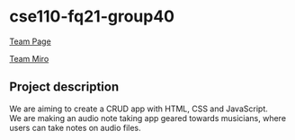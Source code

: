 # cse110-fq21-group40

[Team Page](admin/team.md)

[Team Miro](https://miro.com/app/board/uXjVPJ88Awg=/?share_link_id=881331704226)

## Project description
We are aiming to create a CRUD app with HTML, CSS and JavaScript.  
We are making an audio note taking app geared towards musicians, where users can take notes on audio files.